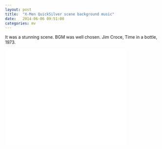 ```yaml
---
layout: post
title:  "X-Men QuickSilver scene background music"
date:   2014-06-06 09:51:00
categories: mv
---
```


It was a stunning scene. BGM was well chosen.
Jim Croce, Time in a bottle, 1973.

<div class="video-container">
<iframe width="400" height="315" src="//www.youtube.com/embed/dO1rMeYnOmM" frameborder="0" allowfullscreen></iframe>
</div>